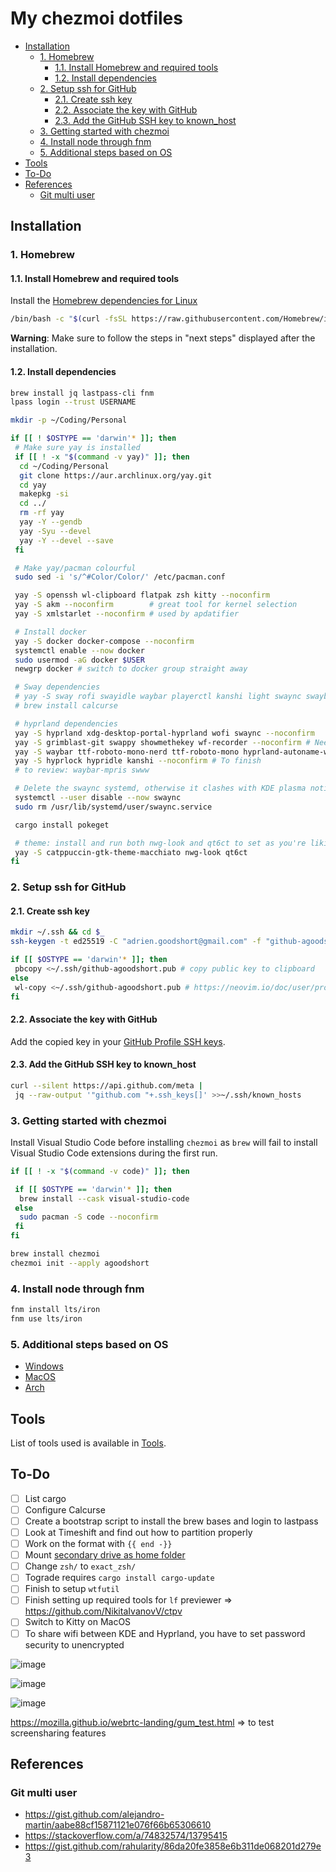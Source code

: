 # My chezmoi dotfiles

<!-- toc -->

- [Installation](#installation)
  - [1. Homebrew](#1-homebrew)
    - [1.1. Install Homebrew and required tools](#11-install-homebrew-and-required-tools)
    - [1.2. Install dependencies](#12-install-dependencies)
  - [2. Setup ssh for GitHub](#2-setup-ssh-for-github)
    - [2.1. Create ssh key](#21-create-ssh-key)
    - [2.2. Associate the key with GitHub](#22-associate-the-key-with-github)
    - [2.3. Add the GitHub SSH key to known_host](#23-add-the-github-ssh-key-to-known_host)
  - [3. Getting started with chezmoi](#3-getting-started-with-chezmoi)
  - [4. Install node through fnm](#4-install-node-through-fnm)
  - [5. Additional steps based on OS](#5-additional-steps-based-on-os)
- [Tools](#tools)
- [To-Do](#to-do)
- [References](#references)
  - [Git multi user](#git-multi-user)

<!-- tocstop -->

## Installation

### 1. Homebrew

#### 1.1. Install Homebrew and required tools

Install the [Homebrew dependencies for Linux](https://docs.brew.sh/Homebrew-on-Linux#requirements)

```bash
/bin/bash -c "$(curl -fsSL https://raw.githubusercontent.com/Homebrew/install/HEAD/install.sh)"
```

**Warning**: Make sure to follow the steps in "next steps" displayed after the installation.

#### 1.2. Install dependencies

```bash
brew install jq lastpass-cli fnm
lpass login --trust USERNAME

mkdir -p ~/Coding/Personal

if [[ ! $OSTYPE == 'darwin'* ]]; then
 # Make sure yay is installed
 if [[ ! -x "$(command -v yay)" ]]; then
  cd ~/Coding/Personal
  git clone https://aur.archlinux.org/yay.git
  cd yay
  makepkg -si
  cd ../
  rm -rf yay
  yay -Y --gendb
  yay -Syu --devel
  yay -Y --devel --save
 fi

 # Make yay/pacman colourful
 sudo sed -i 's/^#Color/Color/' /etc/pacman.conf

 yay -S openssh wl-clipboard flatpak zsh kitty --noconfirm
 yay -S akm --noconfirm        # great tool for kernel selection
 yay -S xmlstarlet --noconfirm # used by apdatifier

 # Install docker
 yay -S docker docker-compose --noconfirm
 systemctl enable --now docker
 sudo usermod -aG docker $USER
 newgrp docker # switch to docker group straight away

 # Sway dependencies
 # yay -S sway rofi swayidle waybar playerctl kanshi light swaync swaybg swaylock kvantum waybar-updates bluetuith swappy cliphist inotify-tools catppuccin-gtk-theme-macchiato ttf-roboto-mono-nerd ttf-roboto-mono
 # brew install calcurse

 # hyprland dependencies
 yay -S hyprland xdg-desktop-portal-hyprland wofi swaync --noconfirm
 yay -S grimblast-git swappy showmethekey wf-recorder --noconfirm # Need to implement shortcuts in hyprland
 yay -S waybar ttf-roboto-mono-nerd ttf-roboto-mono hyprland-autoname-workspaces waybar-updates bluetuith --noconfirm
 yay -S hyprlock hypridle kanshi --noconfirm # To finish
 # to review: waybar-mpris swww

 # Delete the swaync systemd, otherwise it clashes with KDE plasma notification service
 systemctl --user disable --now swaync
 sudo rm /usr/lib/systemd/user/swaync.service

 cargo install pokeget

 # theme: install and run both nwg-look and qt6ct to set as you're liking, however config should be saved already
 yay -S catppuccin-gtk-theme-macchiato nwg-look qt6ct
fi
```

### 2. Setup ssh for GitHub

#### 2.1. Create ssh key

```bash
mkdir ~/.ssh && cd $_
ssh-keygen -t ed25519 -C "adrien.goodshort@gmail.com" -f "github-agoodshort"

if [[ $OSTYPE == 'darwin'* ]]; then
 pbcopy <~/.ssh/github-agoodshort.pub # copy public key to clipboard
else
 wl-copy <~/.ssh/github-agoodshort.pub # https://neovim.io/doc/user/provider.html#provider-clipboard
fi
```

#### 2.2. Associate the key with GitHub

Add the copied key in your [GitHub Profile SSH keys](https://github.com/settings/keys).

#### 2.3. Add the GitHub SSH key to known_host

```bash
curl --silent https://api.github.com/meta |
 jq --raw-output '"github.com "+.ssh_keys[]' >>~/.ssh/known_hosts
```

### 3. Getting started with chezmoi

Install Visual Studio Code before installing `chezmoi` as `brew` will fail to install Visual Studio Code extensions during the first run.

```bash
if [[ ! -x "$(command -v code)" ]]; then

 if [[ $OSTYPE == 'darwin'* ]]; then
  brew install --cask visual-studio-code
 else
  sudo pacman -S code --noconfirm
 fi
fi

brew install chezmoi
chezmoi init --apply agoodshort
```

### 4. Install node through fnm

```bash
fnm install lts/iron
fnm use lts/iron
```

### 5. Additional steps based on OS

- [Windows](/docs/WINDOWS.md)
- [MacOS](/docs/MACOS.md)
- [Arch](/docs/ARCH.md)

## Tools

List of tools used is available in [Tools](/docs/TOOLS.md).

## To-Do

- [ ] List cargo
- [ ] Configure Calcurse
- [ ] Create a bootstrap script to install the brew bases and login to lastpass
- [ ] Look at Timeshift and find out how to partition properly
- [ ] Work on the format with `{{ end -}}`
- [ ] Mount [secondary drive as home folder](https://www.howtogeek.com/442101/how-to-move-your-linux-home-directory-to-another-hard-drive/)
- [ ] Change `zsh/` to `exact_zsh/`
- [ ] Tograde requires `cargo install cargo-update`
- [ ] Finish to setup `wtfutil`
- [ ] Finish setting up required tools for `lf` previewer => <https://github.com/NikitaIvanovV/ctpv>
- [ ] Switch to Kitty on MacOS
- [ ] To share wifi between KDE and Hyprland, you have to set password security to unencrypted

![image](https://github.com/agoodshort/dotfiles/assets/33832653/f9eaa504-ca26-4b2b-bd64-a3a4da49b793)

![image](https://github.com/agoodshort/dotfiles/assets/33832653/c0a70690-0ea0-4842-890a-8b85a028b6f6)

![image](https://github.com/agoodshort/dotfiles/assets/33832653/9c983bb1-1872-4e86-b08b-51ff29c18a18)

<https://mozilla.github.io/webrtc-landing/gum_test.html> => to test screensharing features

## References

### Git multi user

- <https://gist.github.com/alejandro-martin/aabe88cf15871121e076f66b65306610>
- <https://stackoverflow.com/a/74832574/13795415>
- <https://gist.github.com/rahularity/86da20fe3858e6b311de068201d279e3>
